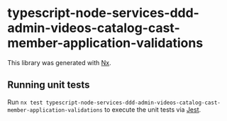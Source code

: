 # typescript-node-services-ddd-admin-videos-catalog-cast-member-application-validations

This library was generated with [Nx](https://nx.dev).

## Running unit tests

Run `nx test typescript-node-services-ddd-admin-videos-catalog-cast-member-application-validations` to execute the unit tests via [Jest](https://jestjs.io).
